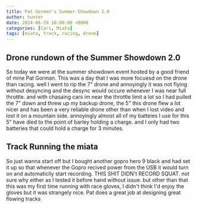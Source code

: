 ```yaml
---
title: Pat Gormen's Summer Showdown 2.0
author: hunter
date: 2024-06-29 10:00:00 +0800
categories: [Cars, Miata]
tags: [miata, track, racing, drone]
---
```


## Drone rundown of the Summer Showdown 2.0 
So today we were at the summer showdown event hosted by a good friend of mine Pat Gorman. This was a day that I was more focuesd on the drone than racing. 
well I went to rip the 7" drone and annoyingly it was not flying without desyncing and the desync would occure whenever I was near full throttle. and with chasaing cars im near the throttle limit a lot so I had pulled the 7" down and threw up my backup drone, the 5" this drone flew a lot nicer and has been a very reliable drone other than when I lost video and lost it on a mountain side. 
annoyingly almost all of my batteies I use for this 5" have died to the point of barley holding a charge. and I only had two batteries that could hold a charge for 3 minutes. 

## Track Running the miata
So just wanna start off but I bought another gopro hero 9 black and had set it up so that whenever the Gopro recived power from the USB it would turn on and automaticlly start recording. THIS SHIT DIDN't RECORD SQUAT. not sure why either as I tested it before hand without issue. but other than that this was my first time running with race gloves, I didn't think I'd enjoy the gloves but it was strangely nice.
Pat does a great job at designing great flowing tracks 

